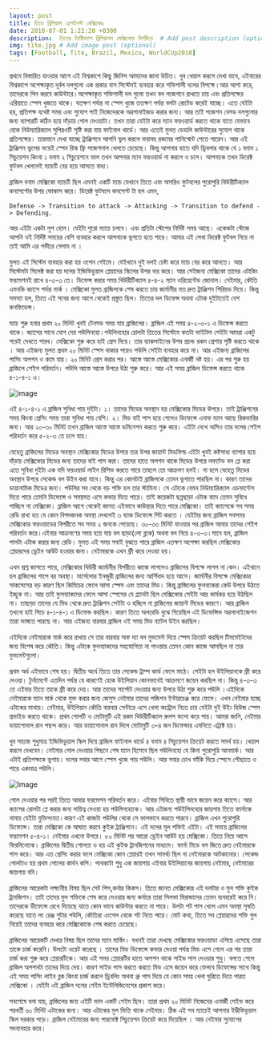 ```yaml
---
layout: post
title: তিতে ব্রিলিয়ান্স এগেইনস্ট মেক্সিকোঃ
date: 2018-07-01 1:22:20 +0300
description:  তিতের ট্যাক্টিক্যাল ব্রিলিয়ানস মেক্সিকোর বিপরীতে  # Add post description (optional)
img: tite.jpg # Add image post (optional)
tags: [Football, Tite, Brazil, Mexico, WorldCUp2018]
---
```

প্রথমে বিস্তারিত যাওয়ার আগে এই বিশ্বকাপে কিছু জিনিস আমাদের জানা উচিত। খুব খেয়াল করলে দেখা যাবে, এইবারের বিশ্বকাপে অপেক্ষাকৃত দূর্বল দলগুলো এক প্রকার বাস সিস্টেমই ব্যবহার করে শক্তিশালী দলের বিপক্ষে।আর আশা করে, তাদেরকে পিন করবে কাউন্টারে।অপেক্ষাকৃত শক্তিশালী দল গুলো তখন বল পজেশনে রাখতে চায় এবং প্রতিপক্ষের এরিয়াতে স্পেস খুজতে থাকে। যতক্ষণ পর্যন্ত না স্পেস খুজে ততক্ষণ পর্যন্ত বলটা রোটেড করেই যাচ্ছে। এতে যেইটা হয়, প্রতিপক্ষ যথেষ্ট সময় এবং সুযোগ পাই নিজেদেরকে অরগানাইজড করার জন্য। আর তাই পজেশন বেসড দলগুলোর জন্য ব্যাপারটি কঠিন হয়ে দাঁড়ায় গোল দেওয়াটা। তখন তারা যেইটা করে ম্যান ফরওয়ার্ড করতে থাকে যাতে যেভাবে হোক নিউম্যারিক্যাল সুপিরওটি সৃষ্টি করা যায় ফাইনাল থার্ডে। আর এতেই মুলত ডেডলি কাউন্টারের সুযোগ থাকে প্রতিপক্ষের। তারমানে দেখা যাচ্ছে ট্রাঞ্জিশনে আপনি ভুল করলে ভয়াবহ রকমের পানিশ্মেন্ট পেতে পারেন। আর এই ট্রাঞ্জিশন ভুলের ভয়েই স্পেন রিস্ক ফ্রি পজেশনাল খেলতে চেয়েছে। কিন্তু আপনার হাতে যদি ড্রিবলার থাকে যে ১ বনাম ১ সিচুয়েশন কিংবা ১ বনাম ২ সিচুয়েশনে ভাল তখন আপনার ম্যান ফরওয়ার্ড না করলে ও চলে। আপনাকে তখন ডিরেক্ট ফুটবল খেললেই ম্যাচটি বের হয়ে আসতে বাধ্য।  

ব্রাজিল বনাম মেক্সিকো ম্যাচটি ছিল এমনই একটি ম্যাচ যেখানে তিতে এবং অসরিও ফুটবলের পুরোপুরি থিউরীটিক্যাল কনসেপ্টের উপর ফোকাস করে। ডিরেক্ট ফুটবলে কনসেপ্ট টা হল এমন, 

`Defense -> Transition to attack -> Attacking -> Transition to defend -> Defending.` 

আর এইটা একটা লুপ হোল। যেইটা পুরো ম্যাচে চলবে। এবং প্রতিটা স্টেপের নির্দিষ্ট সময় আছে। একেকটা স্টেজে আপনি ওই নির্দিষ্ট সময়ের বেশি ব্যবহার করলে আপনাকে ভুগতে হতে পারে। আমার এই লেখা ডিরেক্ট ফুটবল নিয়ে না তাই আমি এর গভীরে গেলাম না ।

মুলত এই সিস্টেম ব্যবহার করা হয় ওপেন গেইমে। যেইখানে দুই দলই চেষ্টা করে ম্যাচ বের করে আনতে। আর সিস্টেমটা সিলেক্ট করা হয় দলের ইন্ডিভিডুয়াল প্লেয়াদের স্কিলের উপর ভর করে।  আর সেইজন্য মেক্সিকো তাদের এটাকিং ফরমেশনই রাখে ৪-৩-৩ তে। ডিফেন্স করার সময় থিউরীটিক্যাল ৪-৪-২ ম্যান ওরিয়েন্টেড জোনাল। নেইমার, কৌতি এমনকি ক্যাসে পর্যন্ত মার্ক । মেক্সিকো মুলত ব্রাজিলকে শেষ করতে চায় জার্মানীর মত দ্রুত ট্রাঞ্জিশন পিরিয়ড দিয়ে। কিন্তু সমস্যা হল, তিতে এই সবের জন্য আগে থেকেই প্রস্তুত ছিল। তিতের দল ডিফেন্স অথবা এটাক দুইটাতেই বেশ কনফিডেন্স। 

ম্যাচ শুরু হবার প্রথম ২০ মিনিট খুবই টেনসড সময় যায় ব্রাজিলের। ব্রাজিল এই সময় ৪-২-৩-১ এ ডিফেন্স করতে থাকে। ক্যাসের সাথে যোগ দেয় পউলিনহো।পউলিনহোর রোলটা তিতের সিস্টেমে কতটা ভাইটাল সেইটা আমরা একটু পরেই দেখতে পারব। মেক্সিকো শুরু করে হাই প্রেস দিয়ে। তার ব্যাকলাইনের উপর প্রচন্ড রকম প্রেশার সৃষ্টি করতে থাকে । আর এইজন্য মুলত প্রথম ২০ মিনিট স্পেস থাকার পরেও পউলি সেইটা ব্যবহার করে না। আর এইজন্য ব্রাজিলের পাসিং অপশন ও কমে যায়। ২০ মিনিট প্রেস করার পর। আস্তে আস্তে মেক্সিকোর এনার্জী নষ্ট হয়। এর পর শুরু হয় ব্রাজিলে শেইপ পরিবর্তন। পউলি আস্তে আস্তে উপরে উঠা শুরু করে। আর এই সময় ব্রাজিল ডিফেন্স করতে থাকে ৪-১-৪-১ এ। 

![image](https://image.ibb.co/hznVnJ/36607664_2604025153155039_7659221780321533952_n.jpg)

এই ৪-১-৪-১ এ ব্রাজিল সুবিধা পায় দুইটা। ১। তাদের মিডের অবস্থান হয় মেক্সিকোর মিডের উপরে। তাই ট্রাঞ্জিশনের সময় কিংবা প্রেসিং সময় তারা সুবিধা পায় বেশি। ২। মিড বাই পাস হয়ে গেলেও ডিফেন্সে এনাফ ম্যান আছে রিকভারির জন্য। আর ২০-৩০ মিনিট তখন ব্রাজিল আস্তে আস্তে ডমিনেশন করতে শুরু করে।  এইটা দেখে অসিও তার দলের শেইপ পরিবর্তন করে ৫-২-৩ তে চলে যায়।

যেহেতু ব্রাজিলের মিডের অবস্থান মেক্সিকোর মিডের উপরে তার উপর জায়ান্ট মিডফিল্ড এইটা খুবই কষ্টসাধ্য ব্যাপার হয়ে দাঁড়ায় মেক্সিকোর মিডের জন্য তাদের বাই পাস করা। তাদের হাতে অপশন থাকে মিডের উপরে লফটেড বল প্লে করা এতে সুবিধা দুইটা এক যদি ফরওয়ার্ড লাইন রিসিভ করতে পারে তাহলে তো আক্রমণ হলই। না হলে যেহেতু মিডের অবস্থান উপরে সেকেন্ড বল উইন করা যাবে। কিন্তু এর কোনটাই ব্রাজিলকে তেমন ভুগাতে পারছিল না। কারণ তাদের ডায়ানামিক মিডের জন্য। পউলির সব থেকে বড় শক্তি হল তার স্টামিনা। সে এটাকে যেমন নিউম্যারিক্যাল এডভান্টেস দিতে পারে তেমনি ডিফেন্সে ও সময়মত এসে কভার দিতে পারে। তাই কয়েকটা ছন্নছাড়া এটাক বাদে তেমন সুবিধে পাচ্ছিল না মেক্সিকো। ব্রাজিল আগে থেকেই জানত এইভাবে কাউন্তার দিতে পারে মেক্সিকো। তাই ক্যাসেকে সব সময় রেডি রাখা হত যে কোন বিপদজনক অবস্থা দেখলেই ৩ ব্যাক ডিফেন্সে শিট করতে । যেইটার জন্য ব্রাজিল সবসময় মেক্সিকোর ফরওয়াডের বিপরীতে সব সময় ২ জনকে পেয়েছে। ৩০-৩৩ মিনিট যাওয়ার পর ব্রাজিল আবার তাদের শেইপ পরিবর্তন করে।এইবার আক্রমণের সময় হয়ে যায় বল ছাড়া(লো ব্লকে) অথবা বল নিয়ে ৪-৩-৩।মানে হল, ব্রাজিল পালটা এটাক করার জন্য রেডি। মুলত এই সময় সবাই বুঝতে পারে ব্রাজিল এতক্ষণ অপেক্ষা করছিল মেক্সিকোর প্লেয়ারদের ড্রেইন আউট হওয়ার জন্য। নেইমারকে এখন ফ্রী করে দেওয়া হয়।  

এখন প্রশ্ন জাগতে পারে, মেক্সিকোর থিউরী জার্মানীর বিপরীতে কাজে লাগলেও ব্রাজিলের বিপক্ষে লাগল না কেন। এইখানে হল ব্রাজিলের শাপে বর অবস্থা। মার্সেলোর ইনজুরী ব্রাজিলের জন্য আর্শিবাদ হয়ে আসে। জার্মানীর বিপক্ষে মেক্সিকোর সাকসেসের বড় কারণ ছিল কিমিচের ফেলে আসা স্পেস এবং তাদের মিড। কিন্তু ব্রাজিলের ফুলব্যাকরা কেউ উপরে উঠতে ইচ্ছুক না। আর তাই ফুলব্যাকদের ফেলে আসা স্পেসের যে প্ল্যানটা ছিল মেক্সিকোর সেইটা আর কার্যকর হয়ে উঠছিল না। তাছাড়া তাদের যে মিড থেকে দ্রুত ট্রাঞ্জিশন সেইটা ও হচ্ছিল না ব্রাজিলের জায়ান্ট মিডের কারণে। আর ব্রাজিল তখনো হাই পিচে ৪-১-৪-১ এ ডিফেন্ড করছিল।  কারণ তিতে  অলরেডি বুঝে গিয়েছিল এই ডিফেন্সিভ অরগানাইজেশন তারা ভাঙ্গতে পারছে না। আর এইজন্য বারবার ব্রাজিল ওই সময় মিড ব্যাটল উইন করছিল। 

এইদিকে নেইমারকে মার্ক করে রাখায় সে তার বারবার অফ দ্যা বল মুভমেন্ট দিয়ে স্পেস ক্রিয়েট করছিল টিমমেইটদের জন্য বিশেষ করে কৌতি। কিন্তু এটাকে ফুলব্যাকদের সহযোগিতা না পাওয়ায় তেমন কোন কাজে আসছিল না তার মুভমেন্টগুলো। 

প্রথম অর্ধ এইভাবে শেষ হয়।  দ্বিতীয় অর্ধে তিতে তার সেকেন্ড ট্রাম্প কার্ড ফেলে মাঠে। সেইটা হল উইলিয়ানকে ফ্রী করে দেওয়া। টুর্নামেন্টে এতদিন পর্যন্ত যে কারণেই হোক উইলিয়ান কোনভাবেই আক্রমণে জয়েন করছিল না। কিন্তু ৪-৩-৩ তে এইবার তিতে তাকে ফ্রী করে দেয়। আর তাদের সার্পোট দেওয়ার জন্য উপরে উঠা শুরু করে পউলি ।এইদিকে নেইমারকে ম্যান মার্ক থেকে মুক্ত করার জন্য জেসুস নেইমার তাদের পজিশন ইন্টারচেঞ্জ করে ফেলে। এখন নেইমার হচ্ছে এটাকের মাথায়। নেইমার, উইলিয়ান কৌতি বারবার সেন্টারে এসে খেলা কন্ট্রোল নিতে চায় যেইটা দুই উইং হিউজ স্পেস প্রভাইড করতে থাকে। প্রথম গোলটি ও মোটামুটি এই রকম থিউরীটিক্যাল রুলস ফলো করে পায়। আমরা জানি, নেইমার ডায়াগোনাল রান পছন্দ করে। আর ডায়াগোনাল রান দিলে মোটামুটি ৩-৪ জন ডিফেন্ডার এমনিতে এট্রাক্ট হয়।  

খুব সহজে শুধুমাত্র ইন্ডিভিডুয়াল স্কিল দিয়ে ব্রাজিল ফাইনাল থার্ডে  ৪ বনাম ৪ সিচুয়েশন ক্রিয়েট করতে সমর্থ হয়। খেয়াল করলে দেখবেন। নেইমার গোল দেওয়ার পিছনে শেষ ম্যান হিসেবে ছিল পউলিনহো যে কিনা পুরোপুরি আনমার্ক। আর এটাই প্রতিপক্ষকে ভুগায়। দলের সবার আগে স্পেস খুজে পায় পউলি। আর সবার চোখ ফাঁকি দিয়ে স্পেসে পৌছাতে ও পারে একমাত্র পউলি। 

![Image](https://image.ibb.co/gOcfnJ/36599942_2604021793155375_5076172287514771456_n.jpg)

গোল দেওয়ার পর পরই তিতে আবার ফরমেশন পরিবর্তন করে। এইবার সিবিতে স্থায়ী ভাবে জয়েন করে ক্যাসে। আর ক্যাসের রোলটা প্লে করার জন্য দায়িত্ব দেওয়া হয় পউলিনহোকে। আর এইজন্য পউইলিনহোর জায়গায় তিতে ফার্নাকে নামায় যেইটা যুক্তিসংযত।কারণ এই কাজটা পউলির থেকে সে ভালভাবে করতে পারবে। ব্রাজিল এখন পুরোপুরি ডিফেন্সে। তারা মেক্সিকো কে আঘাত করবে কুইক ট্রাঞ্জিশনে। এই দলের মূল শক্তিই এইটা। এই সময়ে ব্রাজিলের ফরমেশন ৫-৪-১। নেইমার এখনো উপরে। ৮০ মিনিট পর আরো ড্রেইন আউট হয় মেক্সিকো। তিতে নিয়ে আসে ফিরমিনোকে। ব্রাজিলের দ্বিতীয় গোলতা ও হয় এই কুইক ট্রানজিশনের মাধ্যমে। ফার্না মিডে বল জিতে দ্রুত নেইমারকে পাস করে। আর এত প্রেসিং করার ফলে মেক্সিকো কোন প্লেয়ারই তখন সামর্থ্য ছিল না নেইমারকে আটকানোর। সেকেন্ড গোলটাও হয় প্রথম গোলের কার্বন কপি। পাথক্যটা শুধু এক জায়গায় এইবার উইলিয়ানের জায়গায় নেইমার, নেইমারের জায়গায় ববি।

ব্রাজিলের আরেকটা লক্ষ্যনীয় বিষয় ছিল সেট পিস,কর্নার কিকস। তিতে জানত মেক্সিকোর এই দলটার ও মুল শক্তি কুইক ট্রানজিশন। তাই তাদের মুল শক্তিকে শেষ করে দেওয়ার জন্য কর্নারে তারা সিলভা মিরান্ডাদের তেমন ব্যবহারই করে নি। তাদেরকে ডীফেন্সে রেখে দিয়েছে যাতে কোন ভাবে কাউন্টার করতে না পারে। উলটা শট পাস খেলে এমন অবস্থা সৃষতি করেছে যাতে লং রেঞ্জ শুটার পউলি, কৌতিরা এংগেল থেকে শট নিতে পারে। মোট কথা, তিতে সব প্লেয়ারদের শক্তি গুল নিয়েই তাদের ব্যবহার করে মেক্সিকোকে শেষ করতে চেয়েছে। 
 
ব্রাজিলের আরেকটি দেখার বিষয় ছিল তাদের ম্যান মার্কিং। যখনই তারা দেখছে মেক্সিকোর ফরওয়াডা এগিয়ে এসেছে তারা তাকে চার্জ করেনি। উলটো ওয়েট করেছে । তাদের মিড ডিফেন্সে কভার দেওয়া পর্যন্ত মিড এসে গেলে এর পর তারা চার্জ করা শুরু করে প্লেয়ারটিকে। আর এই সময় প্লেয়ারটির হাতে অপশন থাকে সাইড পাস দেওয়ার শুধু। বলতে গেলে ব্রাজিল অপশনটা তাদের দিয়ে দেয়। কারণ সাইড পাস করতে করতে মিড এসে জয়েন করে ফেলবে ডিফেন্সের সাথে কিন্তু এই সময় পাসিং লাইন ব্লক কিংবা চার্জ করলে ড্রিবলিং অথবা থ্রু পাস দিয়ে যে কোন সময় খেলা ঘুরিতে দিতে পারত মেক্সিকো । যেইটা এই ব্রাজিল দলের গেইম ইন্টেলিজিনেসের প্রকাশ করে। 

সবশেষে বলা যায়, ব্রাজিলের জন্য এইটি ভাল একটি গেইম ছিল। তারা প্রথম ২০ মিনিট নিজেদের এনার্জী সেইভ করে পরবর্তী ৬০ মিনিট এটাকের জন্য। আর এটাকের মুল ভিত্তি থাকে নেইমার। ঠিক এই সব ম্যাচেই আপনার ইণ্ডীভিডুয়াল স্কিল দরকার পড়ে। ব্রাজিল নেইমারের জন্য পারফেক্ট সিচুয়েশন ক্রিয়েট করে দিয়েছিল । আর নেইমার সুযোগের সদব্যবহার করে।